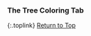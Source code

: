 <!-- START PREFERENCES {TREE COLORING TAB] --- -->
### The Tree Coloring Tab



{:.toplink}
[Return to Top]()
<!-- END PREFERENCES {TREE COLORING TAB] ----- -->
